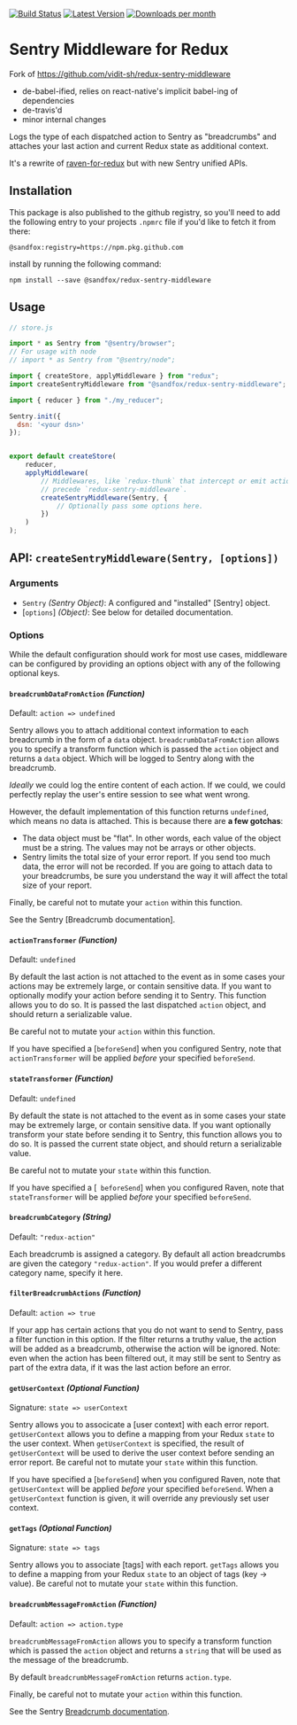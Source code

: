 [![Build Status](https://travis-ci.org/vidit-sh/redux-sentry-middleware.svg?branch=master)](https://travis-ci.org/vidit-sh/redux-sentry-middleware)
[![Latest Version](https://img.shields.io/npm/v/redux-sentry-middleware.svg)](https://www.npmjs.com/package/redux-sentry-middleware)
[![Downloads per month](https://img.shields.io/npm/dm/redux-sentry-middleware.svg)](https://www.npmjs.com/package/redux-sentry-middleware)

# Sentry Middleware for Redux

Fork of https://github.com/vidit-sh/redux-sentry-middleware 
- de-babel-ified, relies on react-native's implicit babel-ing of dependencies
- de-travis'd
- minor internal changes


Logs the type of each dispatched action to Sentry as "breadcrumbs" and attaches
your last action and current Redux state as additional context.

It's a rewrite of [raven-for-redux](https://github.com/captbaritone/raven-for-redux) but with new Sentry unified APIs.

## Installation

This package is also published to the github registry, so you'll need to add the following entry to your projects `.npmrc` file if you'd like to fetch it from there:

    @sandfox:registry=https://npm.pkg.github.com

install by running the following command:

    npm install --save @sandfox/redux-sentry-middleware

## Usage

```JavaScript
// store.js

import * as Sentry from "@sentry/browser"; 
// For usage with node 
// import * as Sentry from "@sentry/node";

import { createStore, applyMiddleware } from "redux";
import createSentryMiddleware from "@sandfox/redux-sentry-middleware";

import { reducer } from "./my_reducer";

Sentry.init({
  dsn: '<your dsn>'
});


export default createStore(
    reducer,
    applyMiddleware(
        // Middlewares, like `redux-thunk` that intercept or emit actions should
        // precede `redux-sentry-middleware`.
        createSentryMiddleware(Sentry, {
            // Optionally pass some options here.
        })
    )
);
```

## API: `createSentryMiddleware(Sentry, [options])`

### Arguments

* `Sentry` _(Sentry Object)_: A configured and "installed"
  [Sentry] object.
* [`options`] _(Object)_: See below for detailed documentation.

### Options

While the default configuration should work for most use cases, middleware can be configured by providing an options object with any of the following
optional keys.

#### `breadcrumbDataFromAction` _(Function)_

Default: `action => undefined`

Sentry allows you to attach additional context information to each breadcrumb
in the form of a `data` object. `breadcrumbDataFromAction` allows you to specify
a transform function which is passed the `action` object and returns a `data`
object. Which will be logged to Sentry along with the breadcrumb.

_Ideally_ we could log the entire content of each action. If we could, we
could perfectly replay the user's entire session to see what went wrong.

However, the default implementation of this function returns `undefined`, which means
no data is attached. This is because there are __a few gotchas__:

* The data object must be "flat". In other words, each value of the object must be a string. The values may not be arrays or other objects.
* Sentry limits the total size of your error report. If you send too much data,
  the error will not be recorded. If you are going to attach data to your
  breadcrumbs, be sure you understand the way it will affect the total size
  of your report.

Finally, be careful not to mutate your `action` within this function.

See the Sentry [Breadcrumb documentation].

#### `actionTransformer` _(Function)_

Default: `undefined`


By default the last action is not attached to the event as in some cases your 
actions may be extremely large, or contain sensitive data.
If you want to optionally modify your action before sending it to
Sentry. This function allows you to do so. It is passed the last dispatched
`action` object, and should return a serializable value.

Be careful not to mutate your `action` within this function.

If you have specified a [`beforeSend`] when you configured Sentry, note that
`actionTransformer` will be applied _before_ your specified `beforeSend`.

#### `stateTransformer` _(Function)_

Default: `undefined`

By default the state is not attached to the event as in some cases your state may 
be extremely large, or contain sensitive data.
If you want optionally transform your state before sending it to
Sentry, this function allows you to do so. It is passed the current state
object, and should return a serializable value.

Be careful not to mutate your `state` within this function.

If you have specified a [` beforeSend`] when you configured Raven, note that
`stateTransformer` will be applied _before_ your specified `beforeSend`.

#### `breadcrumbCategory` _(String)_

Default: `"redux-action"`

Each breadcrumb is assigned a category. By default all action breadcrumbs are
given the category `"redux-action"`. If you would prefer a different category
name, specify it here.

#### `filterBreadcrumbActions` _(Function)_

Default: `action => true`

If your app has certain actions that you do not want to send to Sentry, pass
a filter function in this option. If the filter returns a truthy value, the
action will be added as a breadcrumb, otherwise the action will be ignored.
Note: even when the action has been filtered out, it may still be sent to
Sentry as part of the extra data, if it was the last action before an error.

#### `getUserContext` _(Optional Function)_

Signature: `state => userContext`

Sentry allows you to associcate a [user context] with each error report.
`getUserContext` allows you to define a mapping from your Redux `state` to
the user context. When `getUserContext` is specified, the result of
`getUserContext` will be used to derive the user context before sending an
error report. Be careful not to mutate your `state` within this function.

If you have specified a [`beforeSend`] when you configured Raven, note that
`getUserContext` will be applied _before_ your specified `beforeSend`.
When a `getUserContext` function is given, it will override any previously
set user context.

#### `getTags` _(Optional Function)_

Signature: `state => tags`

Sentry allows you to associate [tags] with each report.
`getTags` allows you to define a mapping from your Redux `state` to
an object of tags (key → value). Be careful not to mutate your `state`
within this function.

#### `breadcrumbMessageFromAction` _(Function)_

Default: `action => action.type`

`breadcrumbMessageFromAction` allows you to specify a transform function which is passed the `action` object and returns a `string` that will be used as the message of the breadcrumb.

By default `breadcrumbMessageFromAction` returns `action.type`.

Finally, be careful not to mutate your `action` within this function.

See the Sentry [Breadcrumb documentation](https://docs.sentry.io/enriching-error-data/breadcrumbs/?platform=javascript).